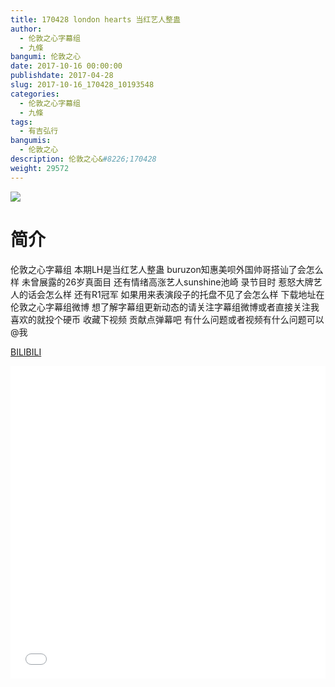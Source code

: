 ```yaml
---
title: 170428 london hearts 当红艺人整蛊
author: 
  - 伦敦之心字幕组
  - 九條
bangumi: 伦敦之心
date: 2017-10-16 00:00:00
publishdate: 2017-04-28
slug: 2017-10-16_170428_10193548
categories: 
  - 伦敦之心字幕组
  - 九條
tags: 
  - 有吉弘行
bangumis: 
  - 伦敦之心
description: 伦敦之心&#8226;170428
weight: 29572
---
```


![](https://i.imgur.com/UhTNnAA.jpg)

# 简介  
伦敦之心字幕组
本期LH是当红艺人整蛊 buruzon知惠美呗外国帅哥搭讪了会怎么样 未曾展露的26岁真面目 还有情绪高涨艺人sunshine池崎 录节目时 惹怒大牌艺人的话会怎么样 还有R1冠军 如果用来表演段子的托盘不见了会怎么样 下载地址在伦敦之心字幕组微博 想了解字幕组更新动态的请关注字幕组微博或者直接关注我 喜欢的就投个硬币 收藏下视频 贡献点弹幕吧
有什么问题或者视频有什么问题可以@我

  [BILIBILI](https://www.bilibili.com/video/av10193548/)


<div class="vcontainer">  <iframe class='video' src="//www.bilibili.com/blackboard/player.html?aid=10193548" width="100%" height="500" frameborder="0" allowfullscreen="allowfullscreen"></iframe></div>
